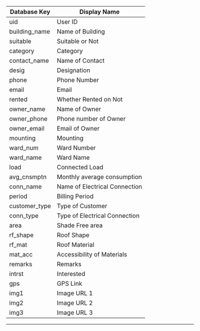 | Database Key  | Display Name                  |
| ------------- | ----------------------------- |
| uid           | User ID                       |
| building_name | Name of Building              |
| suitable      | Suitable or Not               |
| category      | Category                      |
| contact_name  | Name of Contact               |
| desig         | Designation                   |
| phone         | Phone Number                  |
| email         | Email                         |
| rented        | Whether Rented on Not         |
| owner_name    | Name of Owner                 |
| owner_phone   | Phone number of Owner         |
| owner_email   | Email of Owner                |
| mounting      | Mounting                      |
| ward_num      | Ward Number                   |
| ward_name     | Ward Name                     |
| load          | Connected Load                |
| avg_cnsmptn   | Monthly average consumption   |
| conn_name     | Name of Electrical Connection |
| period        | Billing Period                |
| customer_type | Type of Customer              |
| conn_type     | Type of Electrical Connection |
| area          | Shade Free area               |
| rf_shape      | Roof Shape                    |
| rf_mat        | Roof Material                 |
| mat_acc       | Accessibility of Materials    |
| remarks       | Remarks                       |
| intrst        | Interested                    |
| gps           | GPS Link                      |
| img1          | Image URL 1                   |
| img2          | Image URL 2                   |
| img3          | Image URL 3                   |

---
